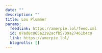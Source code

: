 ```yaml
---
date: ""
description: ""
title: Lou Plummer
params:
  feedlink: https://amerpie.lol/feed.xml
  id: 07ad8c865a2292acfb5739a27461b4c0
  link: https://amerpie.lol/
  blogrolls: []
---
```

